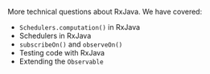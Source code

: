 More technical questions about RxJava. We have covered:

 - `Schedulers.computation()` in RxJava
 - Schedulers in RxJava
 - `subscribeOn()` and `observeOn()`
 - Testing code with RxJava
 - Extending the `Observable`
